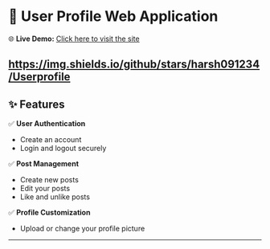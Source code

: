 # 👤 User Profile Web Application

🌐 **Live Demo:** [Click here to visit the site](https://userprofile-u2a0.onrender.com)

https://img.shields.io/github/stars/harsh091234/Userprofile
---

## ✨ Features

✅ **User Authentication**  
- Create an account  
- Login and logout securely  

✅ **Post Management**  
- Create new posts  
- Edit your posts  
- Like and unlike posts  

✅ **Profile Customization**  
- Upload or change your profile picture  

---

